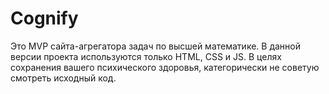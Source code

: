 # Cognify
Это MVP сайта-агрегатора задач по высшей математике. В данной версии проекта используются только HTML, CSS и JS. В целях сохранения вашего психического здоровья, категорически не советую смотреть исходный код.